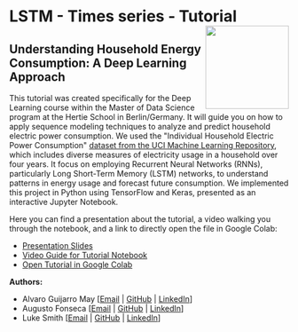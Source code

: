 # LSTM - Times series - Tutorial <img src="https://upload.wikimedia.org/wikipedia/commons/thumb/2/23/Hertie_School_of_Governance_logo.svg/1200px-Hertie_School_of_Governance_logo.svg.png" width="150px" align="right" />
## Understanding Household Energy Consumption: A Deep Learning Approach 



This tutorial was created specifically for the Deep Learning course within the Master of Data Science program at the Hertie School in Berlin/Germany.
It will guide you on how to apply sequence modeling techniques to analyze and predict household electric power consumption. We used the "Individual Household Electric Power Consumption" [dataset from the UCI Machine Learning Repository](https://archive.ics.uci.edu/dataset/235/individual+household+electric+power+consumption), which includes diverse measures of electricity usage in a household over four years. It focus on employing Recurrent Neural Networks (RNNs), particularly Long Short-Term Memory (LSTM) networks, to understand patterns in energy usage and forecast future consumption. 
We implemented this project in Python using TensorFlow and Keras, presented as an interactive Jupyter Notebook.

Here you can find a presentation about the tutorial, a video walking you through the notebook, and a link to directly open the file in Google Colab:

* [Presentation Slides]()
* [Video Guide for Tutorial Notebook]()
* [Open Tutorial in Google Colab](xxxxxxxxxxxxxxx)

**Authors:**

*   Alvaro Guijarro May [[Email](mailto:a.guijarro@students.hertie-school.org) | [GitHub](https://github.com/Alvaroguijarro97) | [LinkedIn](https://www.linkedin.com/in/alvarojoseguijarromay/)]
*   Augusto Fonseca [[Email](mailto:a.fonseca@students.hertie-school.org) | [GitHub](https://github.com/augustofonseca25) | [LinkedIn](https://www.linkedin.com/in/augustofonseca-brazil)]
*   Luke Smith [[Email](mailto:j.halkenhaeusser@students.hertie-school.org) | [GitHub](https://github.com/lasmit17) | [LinkedIn](https://www.linkedin.com/in/luke-a-smith/)]
